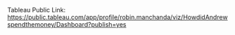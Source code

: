 Tableau Public Link: https://public.tableau.com/app/profile/robin.manchanda/viz/HowdidAndrewspendthemoney/Dashboard?publish=yes

